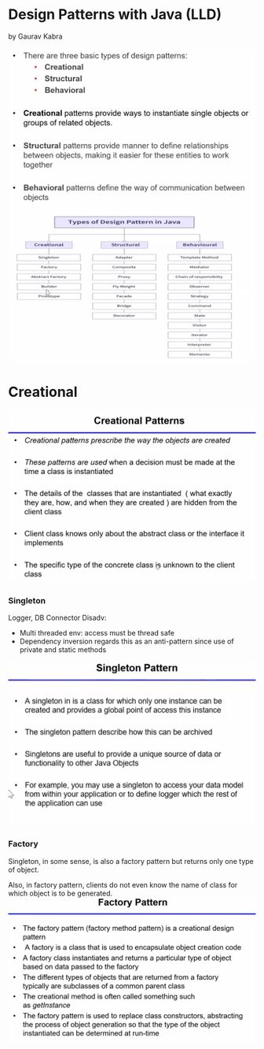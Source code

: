 # Design Patterns with Java (LLD)
by Gaurav Kabra

![](./assets/images/types.png)
![](./assets/images/hierarchy.png)


# Creational
![](./assets/images/creational.png)

### Singleton
Logger, DB Connector 
Disadv:
- Multi threaded env: access must be thread safe
- Dependency inversion regards this as an anti-pattern since use of private and static methods

![](./assets/images/singleton.png)

### Factory
Singleton, in some sense, is also a factory pattern but returns only one type of object.

Also, in factory pattern, clients do not even know the name of class for which object is to be generated.
![](./assets/images/factory.png)

